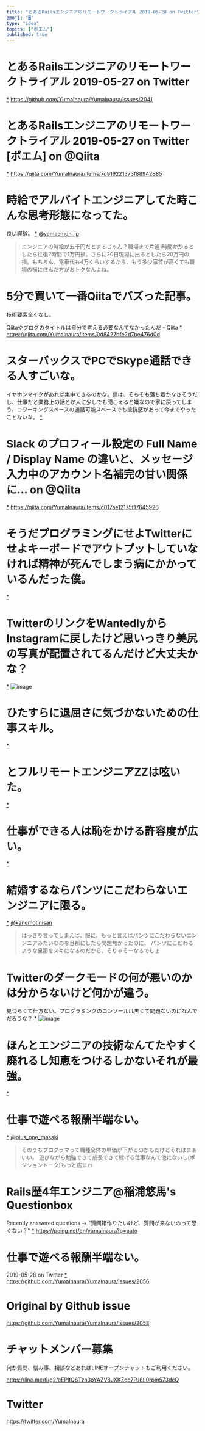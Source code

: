 ```yaml
---
title: "とあるRailsエンジニアのリモートワークトライアル 2019-05-28 on Twitter"
emoji: "🖥"
type: "idea"
topics: ["ポエム"]
published: true
---
```


# とあるRailsエンジニアのリモートワークトライアル 2019-05-27 on Twitter
 [*](https://twitter.com/YumaInaura/status/1133026558602547201")
<https://github.com/YumaInaura/YumaInaura/issues/2041>
# とあるRailsエンジニアのリモートワークトライアル 2019-05-27 on Twitter [ポエム] on @Qiita
 [*](https://twitter.com/YumaInaura/status/1133042537176768512")
<https://qiita.com/YumaInaura/items/7d919221373f88942885>
# 時給でアルバイトエンジニアしてた時こんな思考形態になってた。
良い経験。
 [*](https://twitter.com/YumaInaura/status/1133176344064299008")
[@yamaemon_jp](https://twitter.com/yamaemon_jp/)

>エンジニアの時給が五千円だとするじゃん？職場まで片道1時間かかるとしたら往復2時間で1万円損。さらに20日現場に出るとしたら20万円の損。もちろん、電車代も4万くらいするから、もう多少家賃が高くても職場の横に住んだ方がおトクなんよね。
# 5分で買いて一番Qiitaでバズった記事。
技術要素全くなし。

Qiitaやブログのタイトルは自分で考える必要なんてなかったんだ - Qiita
 [*](https://twitter.com/YumaInaura/status/1133178316406476800")
<https://qiita.com/YumaInaura/items/0d8427bfe2d7be476d0d>
# スターバックスでPCでSkype通話できる人すごいな。
イヤホンマイクがあれば集中できるのかな。僕は、そもそも落ち着かなさそうだし、仕事だと業務上の話とか人に少しでも聞こえると嫌なので家に戻ってしまう。コワーキングスペースの通話可能スペースでも抵抗感があって今までやったことないな。
 [*](https://twitter.com/YumaInaura/status/1133178952342691840")

# Slack のプロフィール設定の Full Name / Display Name の違いと、メッセージ入力中のアカウント名補完の甘い関係に... on @Qiita
 [*](https://twitter.com/YumaInaura/status/1133197295296569344")
<https://qiita.com/YumaInaura/items/c017ae12175f17645926>
# そうだプログラミングにせよTwitterにせよキーボードでアウトプットしていなければ精神が死んでしまう病にかかっているんだった僕。

 [*](https://twitter.com/YumaInaura/status/1133214620850634752")

# TwitterのリンクをWantedlyからInstagramに戻したけど思いっきり美尻の写真が配置されてるんだけど大丈夫かな？
 [*](https://twitter.com/YumaInaura/status/1133232641962983424")
![image](https://pbs.twimg.com/media/D7oNEq3U8AU6d3P.jpg)

# ひたすらに退屈さに気づかないための仕事スキル。

 [*](https://twitter.com/YumaInaura/status/1133245506967048192")

# とフルリモートエンジニアZZは呟いた。

 [*](https://twitter.com/YumaInaura/status/1133253634588696576")

# 仕事ができる人は恥をかける許容度が広い。

 [*](https://twitter.com/YumaInaura/status/1133259418638868481")

# 結婚するならパンツにこだわらないエンジニアに限る。

 [*](https://twitter.com/YumaInaura/status/1133293510549839872")
[@kanemotinisan](https://twitter.com/kanemotinisan/)

>はっきり言ってしまえば、服に、もっと言えばパンツにこだわらないエンジニアみたいなのを旦那にしたら問題無かったのに、
>パンツにこだわるような旦那をスキになるのだから、そりゃそーなるでしょ
# Twitterのダークモードの何が悪いのかは分からないけど何かが違う。
見づらくて仕方ない。プログラミングのコンソールは黒くて問題ないのになんでだろうな？
 [*](https://twitter.com/YumaInaura/status/1133294183672758272")
![image](https://pbs.twimg.com/media/D7pFDIjUcAE-P-h.jpg)

# ほんとエンジニアの技術なんてたやすく廃れるし知恵をつけるしかないそれが最強。

 [*](https://twitter.com/YumaInaura/status/1133314810848792577")

# 仕事で遊べる報酬半端ない。

 [*](https://twitter.com/YumaInaura/status/1133318216485203970")
[@plus_one_masaki](https://twitter.com/plus_one_masaki/)

>そのうちプログラマって職種全体の単価が下がるのかもだけどそれはまぁいい。
>遊びながら勉強できて成長できて稼げる仕事なんて他にないし(ポジショントーク)もっと広まれ
# Rails歴4年エンジニア@稲浦悠馬's Questionbox
Recently answered questions -&gt; "質問箱作りたいけど、質問が来ないのって恐くない？"
 [*](https://twitter.com/YumaInaura/status/1133335839788785664")
<https://peing.net/en/yumainaura?p=auto>
# 仕事で遊べる報酬半端ない。
  2019-05-28 on Twitter
 [*](https://twitter.com/YumaInaura/status/1133374797264687104")
<https://github.com/YumaInaura/YumaInaura/issues/2056>



# Original by Github issue

https://github.com/YumaInaura/YumaInaura/issues/2058








<!-- Update From Qiita API -->

# チャットメンバー募集


何か質問、悩み事、相談などあればLINEオープンチャットもご利用ください。

https://line.me/ti/g2/eEPltQ6Tzh3pYAZV8JXKZqc7PJ6L0rpm573dcQ





# Twitter


https://twitter.com/YumaInaura


<!-- Update From Qiita API -->


